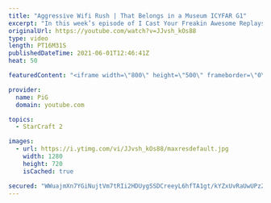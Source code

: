 ```yaml
---
title: "Aggressive Wifi Rush | That Belongs in a Museum ICYFAR G1"
excerpt: "In this week’s episode of I Cast Your Freakin Awesome Replays (ICYFAR) players sent in their replays where they had to use the “rarest” upgrades!   NEW ICYFAR CHALLENGE: \"Inside of You\" - Slide your base into their base. e.g. Floating buildings in, proxy-hatch/Nexus in the main. Send submissions to fluxiorsc@gmail.com"
originalUrl: https://youtube.com/watch?v=JJvsh_kOs88
type: video
length: PT16M31S
publishedDateTime: 2021-06-01T12:46:41Z
heat: 50

featuredContent: "<iframe width=\"800\" height=\"500\" frameborder=\"0\" src=\"https://www.youtube.com/embed/JJvsh_kOs88\" allow=\"accelerometer; autoplay; encrypted-media; gyroscope; picture-in-picture\" allowfullscreen></iframe>"

provider:
  name: PiG
  domain: youtube.com

topics:
  - StarCraft 2

images:
  - url: https://i.ytimg.com/vi/JJvsh_kOs88/maxresdefault.jpg
    width: 1280
    height: 720
    isCached: true

secured: "WWuajmXn7YGiNujtVm7tRIi2HDUygSSDCreeyL6hfTA1gt/kYZxUvRaUwUPz2EfrDQ+EpKZMokf6Bv8ze02yd1rv86A5dq5ftFN6MzFroNinzoXtujHuJTEfif1jqX54QYny7G8R1KT+wWSMHi6Emio2HQMunqQ9Y2LtdsQ6cCiwwnoz4vQDH1x01fGfJaarrIV3VFtJWn/ZIvszM3ZsA51+YD8qtHkLO5qlZnbJxhQx5IM2BLr683Gz5t8JfZkaP1eBF1FItGAbBTN9Fwo/IyTlHWT5npurOfH1UGan4EfSik7+SR5Yg4qmeYW4Huw5yCaY7gmlbU9OGC5mY/fZyHvUBGb0+wh92pfTYm29Vj/aKi/dSynKtpsGZptf50QoZHvorCjtIszluePjnOzOa3EihKv6fL83FOPRJGGPZk8=;HJ1gBvLA+ulxhvSo4NlHaw=="
---
```


